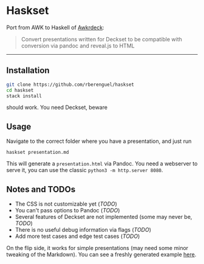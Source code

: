 # Haskset

Port from AWK to Haskell of [Awkrdeck](https://github.com/rberenguel/awkrdeck):

> Convert presentations written for Deckset to be compatible with conversion via pandoc and reveal.js to HTML

---

## Installation

```bash
git clone https://github.com/rberenguel/haskset
cd haskset
stack install
```

should work. You need Deckset, beware

## Usage

Navigate to the correct folder where you have a presentation, and just run

```
haskset presentation.md
```

This will generate a `presentation.html` via Pandoc. You need a webserver to serve it, you can use the classic `python3 -m http.server 8080`.

## Notes and TODOs

- The CSS is not customizable yet (*TODO*)
- You can't pass options to Pandoc (*TODO*)
- Several features of Deckset are not implemented (some may never be, *TODO*)
- There is no useful debug information via flags (*TODO*)
- Add more test cases and edge test cases (*TODO*)

On the flip side, it works for simple presentations (may need some minor tweaking of the Markdown). You can see a freshly generated example [here](https://rberenguel.github.io/commoditisation-languages/commoditisation.html#/).